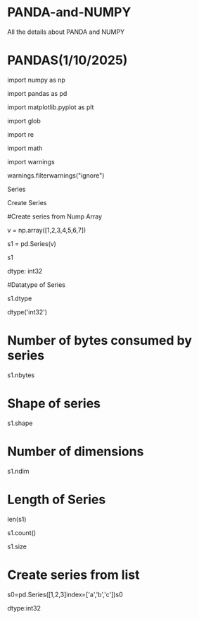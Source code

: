 # PANDA-and-NUMPY
All the details about PANDA and NUMPY
# PANDAS(1/10/2025)
import numpy as np

import pandas as pd

import matplotlib.pyplot as plt

import glob

import re

import math

import warnings

warnings.filterwarnings("ignore")

Series

Create Series

#Create series from Nump Array

v = np.array([1,2,3,4,5,6,7])

s1 = pd.Series(v)

s1


dtype: int32

#Datatype of Series

s1.dtype

dtype('int32')

# Number of bytes consumed by series

s1.nbytes

# Shape of series 

s1.shape

# Number of dimensions 

s1.ndim

# Length of Series 

len(s1)


s1.count()

s1.size

# Create series from list 

s0=pd.Series([1,2,3]index=['a','b','c'])s0

dtype:int32

